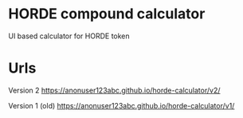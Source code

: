# HORDE compound calculator

UI based calculator for HORDE token 


# Urls

Version 2
https://anonuser123abc.github.io/horde-calculator/v2/


Version 1 (old)
https://anonuser123abc.github.io/horde-calculator/v1/